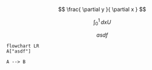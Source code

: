 $$
\frac{ \partial y }{ \partial x } 
$$

$$
\int_{0}^{1}  \, dx U
$$

$$
asdf
$$

```mehrmaid
flowchart LR
A["asdf"]

A --> B
```


